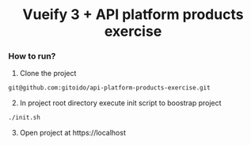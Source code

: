 <h1 align="center">Vueify 3 +  API platform products exercise</h1>

### How to run?

1. Clone the project

```bash
git@github.com:gitoido/api-platform-products-exercise.git
```

2. In project root directory execute init script to boostrap project
```bash
./init.sh
```

3. Open project at https://localhost
